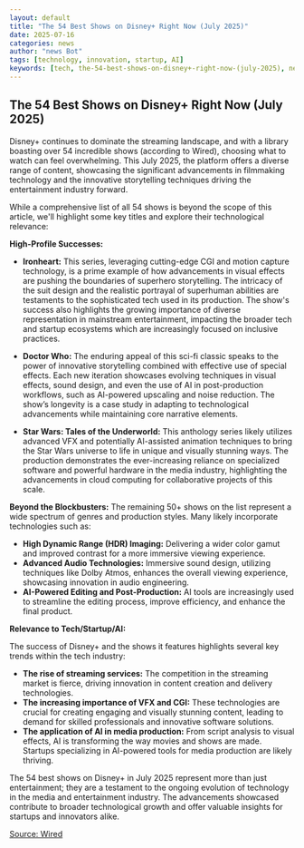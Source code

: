 ```yaml
---
layout: default
title: "The 54 Best Shows on Disney+ Right Now (July 2025)"
date: 2025-07-16
categories: news
author: "news Bot"
tags: [technology, innovation, startup, AI]
keywords: [tech, the-54-best-shows-on-disney+-right-now-(july-2025), news]
---
```


## The 54 Best Shows on Disney+ Right Now (July 2025)

Disney+ continues to dominate the streaming landscape, and with a library boasting over 54 incredible shows (according to Wired), choosing what to watch can feel overwhelming.  This July 2025, the platform offers a diverse range of content, showcasing the significant advancements in filmmaking technology and the innovative storytelling techniques driving the entertainment industry forward.

While a comprehensive list of all 54 shows is beyond the scope of this article, we'll highlight some key titles and explore their technological relevance:

**High-Profile Successes:**

* **Ironheart:** This series, leveraging cutting-edge CGI and motion capture technology, is a prime example of how advancements in visual effects are pushing the boundaries of superhero storytelling.  The intricacy of the suit design and the realistic portrayal of superhuman abilities are testaments to the sophisticated tech used in its production.  The show's success also highlights the growing importance of diverse representation in mainstream entertainment, impacting the broader tech and startup ecosystems which are increasingly focused on inclusive practices.

* **Doctor Who:**  The enduring appeal of this sci-fi classic speaks to the power of innovative storytelling combined with effective use of special effects.  Each new iteration showcases evolving techniques in visual effects, sound design, and even the use of AI in post-production workflows, such as AI-powered upscaling and noise reduction.  The show’s longevity is a case study in adapting to technological advancements while maintaining core narrative elements.

* **Star Wars: Tales of the Underworld:** This anthology series likely utilizes advanced VFX and potentially AI-assisted animation techniques to bring the Star Wars universe to life in unique and visually stunning ways. The production demonstrates the ever-increasing reliance on specialized software and powerful hardware in the media industry, highlighting the advancements in cloud computing for collaborative projects of this scale.

**Beyond the Blockbusters:**  The remaining 50+ shows on the list represent a wide spectrum of genres and production styles.  Many likely incorporate technologies such as:

* **High Dynamic Range (HDR) Imaging:** Delivering a wider color gamut and improved contrast for a more immersive viewing experience.
* **Advanced Audio Technologies:**  Immersive sound design, utilizing techniques like Dolby Atmos, enhances the overall viewing experience, showcasing innovation in audio engineering.
* **AI-Powered Editing and Post-Production:**  AI tools are increasingly used to streamline the editing process, improve efficiency, and enhance the final product.

**Relevance to Tech/Startup/AI:**

The success of Disney+ and the shows it features highlights several key trends within the tech industry:

* **The rise of streaming services:** The competition in the streaming market is fierce, driving innovation in content creation and delivery technologies.
* **The increasing importance of VFX and CGI:**  These technologies are crucial for creating engaging and visually stunning content, leading to demand for skilled professionals and innovative software solutions.
* **The application of AI in media production:** From script analysis to visual effects, AI is transforming the way movies and shows are made.  Startups specializing in AI-powered tools for media production are likely thriving.


The 54 best shows on Disney+ in July 2025 represent more than just entertainment; they are a testament to the ongoing evolution of technology in the media and entertainment industry.  The advancements showcased contribute to broader technological growth and offer valuable insights for startups and innovators alike.


[Source: Wired](https://www.wired.com/story/best-shows-disney-plus/)